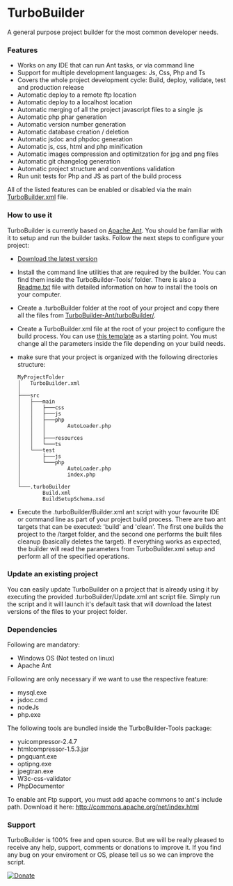 # TurboBuilder

A general purpose project builder for the most common developer needs.

### Features
- Works on any IDE that can run Ant tasks, or via command line
- Support for multiple development languages: Js, Css, Php and Ts
- Covers the whole project development cycle: Build, deploy, validate, test and production release
- Automatic deploy to a remote ftp location
- Automatic deploy to a localhost location
- Automatic merging of all the project javascript files to a single .js
- Automatic php phar generation
- Automatic version number generation
- Automatic database creation / deletion
- Automatic jsdoc and phpdoc generation
- Automatic js, css, html and php minification
- Automatic images compression and optimitzation for jpg and png files
- Automatic git changelog generation
- Automatic project structure and conventions validation
- Run unit tests for Php and JS as part of the build process

All of the listed features can be enabled or disabled via the main [TurboBuilder.xml](TurboBuilder-Ant/TurboBuilder.xml) file.

### How to use it

TurboBuilder is currently based on [Apache Ant](http://ant.apache.org). You should be familiar with it to setup and run the builder tasks. Follow the next steps to configure your project:

- [Download the latest version](https://github.com/edertone/TurboBuilder/archive/master.zip)

- Install the command line utilities that are required by the builder. You can find them inside the TurboBuilder-Tools/ folder. There is also a [Readme.txt](TurboBuilder-Tools/README.txt) file with detailed information on how to install the tools on your computer.

- Create a .turboBuilder folder at the root of your project and copy there all the files from [TurboBuilder-Ant/turboBuilder/](TurboBuilder-Ant/turboBuilder/).

- Create a TurboBuilder.xml file at the root of your project to configure the build process. You can use [this template](TurboBuilder-Ant/TurboBuilder.xml) as a starting point. You must change all the parameters inside the file depending on your build needs.

- make sure that your project is organized with the following directories structure:
  ```
  MyProjectFolder
  │   TurboBuilder.xml
  │
  ├───src
  │   ├───main
  │   │   ├───css
  │   │   ├───js
  │   │   ├───php
  │   │   │       AutoLoader.php
  │   │   │
  │   │   ├───resources
  │   │   └───ts
  │   └───test
  │       ├───js
  │       └───php
  │               AutoLoader.php
  │               index.php
  │
  └───.turboBuilder
          Build.xml
          BuildSetupSchema.xsd
  ```

- Execute the .turboBuilder/Builder.xml ant script with your favourite IDE or command line as part of your project build process. There are two ant targets that can be executed: 'build' and 'clean'. The first one builds the project to the /target folder, and the second one performs the built files cleanup (basically deletes the target). If everything works as expected, the builder will read the parameters from TurboBuilder.xml setup and perform all of the specified operations.

### Update an existing project

You can easily update TurboBuilder on a project that is already using it by executing the provided .turboBuilder/Update.xml ant script file. Simply run the script and it will launch it's default task that will download the latest versions of the files to your project folder.


### Dependencies

Following are mandatory:
- Windows OS (Not tested on linux)
- Apache Ant

Following are only necessary if we want to use the respective feature:
- mysql.exe
- jsdoc.cmd
- nodeJs
- php.exe

The following tools are bundled inside the TurboBuilder-Tools package:
- yuicompressor-2.4.7
- htmlcompressor-1.5.3.jar
- pngquant.exe
- optipng.exe
- jpegtran.exe
- W3c-css-validator
- PhpDocumentor

To enable ant Ftp support, you must add apache commons to ant's include path.
Download it here: http://commons.apache.org/net/index.html

### Support
TurboBuilder is 100% free and open source. But we will be really pleased to receive any help, support, comments or donations to improve it. If you find any bug on your enviroment or OS, please tell us so we can improve the script.

[![Donate](http://turbocommons.org/resources/shared/images/DonateButton.png)](https://www.paypal.com/cgi-bin/webscr?cmd=_donations&business=53MJ6SY66WZZ2&lc=ES&item_name=TurboCommons&no_note=0&cn=A%c3%b1adir%20instrucciones%20especiales%20para%20el%20vendedor%3a&no_shipping=2&currency_code=EUR&bn=PP%2dDonationsBF%3abtn_donateCC_LG%2egif%3aNonHosted)
